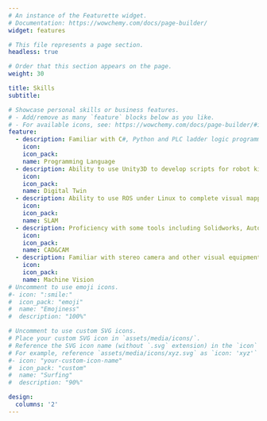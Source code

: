 ```yaml
---
# An instance of the Featurette widget.
# Documentation: https://wowchemy.com/docs/page-builder/
widget: features

# This file represents a page section.
headless: true

# Order that this section appears on the page.
weight: 30

title: Skills
subtitle:

# Showcase personal skills or business features.
# - Add/remove as many `feature` blocks below as you like.
# - For available icons, see: https://wowchemy.com/docs/page-builder/#icons
feature:
  - description: Familiar with C#, Python and PLC ladder logic programming language
    icon: 
    icon_pack: 
    name: Programming Language
  - description: Ability to use Unity3D to develop scripts for robot kinetic simulation and develop digital twin system
    icon: 
    icon_pack: 
    name: Digital Twin
  - description: Ability to use ROS under Linux to complete visual mapping and navigation of mobile robots
    icon: 
    icon_pack: 
    name: SLAM
  - description: Proficiency with some tools including Solidworks, AutoCAD, Delmia, Matlab and other software for modeling and simulation
    icon: 
    icon_pack: 
    name: CAD&CAM
  - description: Familiar with stereo camera and other visual equipment, and able to use OpenCV and image recognition algorithms like Mask R-CNN
    icon: 
    icon_pack: 
    name: Machine Vision
# Uncomment to use emoji icons.
#- icon: ":smile:"
#  icon_pack: "emoji"
#  name: "Emojiness"
#  description: "100%"

# Uncomment to use custom SVG icons.
# Place your custom SVG icon in `assets/media/icons/`.
# Reference the SVG icon name (without `.svg` extension) in the `icon` field.
# For example, reference `assets/media/icons/xyz.svg` as `icon: 'xyz'`
#- icon: "your-custom-icon-name"
#  icon_pack: "custom"
#  name: "Surfing"
#  description: "90%"

design:
  columns: '2'
---
```

